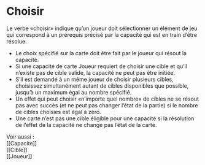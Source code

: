 # Choisir
Le verbe «choisir» indique qu’un joueur doit sélectionner un élément de jeu qui correspond à un prérequis précisé par la capacité qui est en train d’être résolue.
- Le choix spécifié sur la carte doit être fait par le joueur qui résout la capacité.
- Si une capacité de carte Joueur requiert de choisir une cible et qu’il n’existe pas de cible valide, la capacité ne peut pas être initiée.
- S’il est demandé à un même joueur de choisir plusieurs cibles, choisissez simultanément autant de cibles disponibles que possible, jusqu’à un maximum égal au nombre spécifié.
- Un effet qui peut choisir «n’importe quel nombre» de cibles ne se résout pas avec succès (et ne peut pas changer l’état de la partie) si le nombre de cibles choisies est égal à zéro.
- Une carte n’est pas une cible éligible pour une capacité si la résolution de l’effet de la capacité ne change pas l’état de la carte.

Voir aussi :  
[[Capacite]]  
[[Cible]]  
[[Joueur]]